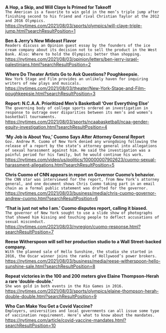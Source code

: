**A Hop, a Skip, and Will Claye Is Primed for Takeoff**\
`The American is a favorite to win gold in the men’s triple jump after finishing second to his friend and rival Christian Taylor at the 2012 and 2016 Olympics.`\
https://nytimes.com/2021/08/03/sports/olympics/will-claye-triple-jump.html?searchResultPosition=1

**Ben & Jerry’s New Mideast Flavor**\
`Readers discuss an Opinion guest essay by the founders of the ice cream company about its decision not to sell the product in the West Bank. Also: Where to hold the Olympics; better than shopping.`\
https://nytimes.com/2021/08/03/opinion/letters/ben-jerry-israel-palestinians.html?searchResultPosition=2

**Where Do Theater Artists Go to Ask Questions? Poughkeepsie.**\
`New York Stage and Film provides an unlikely haven for inquiring writers of new plays and musicals.`\
https://nytimes.com/2021/08/03/theater/New-York-Stage-and-Film-poughkeepsie.html?searchResultPosition=3

**Report: N.C.A.A. Prioritized Men’s Basketball ‘Over Everything Else’**\
`The governing body of college sports ordered an investigation in response to outrage over disparities between its men’s and women’s basketball tournaments.`\
https://nytimes.com/2021/08/03/sports/ncaabasketball/ncaa-gender-equity-investigation.html?searchResultPosition=4

**‘My Job is About You,’ Cuomo Says After Attorney General Report**\
`Gov. Andrew M. Cuomo of New York denied any wrongdoing following the release of a report by the state’s attorney general into allegations of sexual harassment against him. He said the investigation was a painful period for his family, but he would continue his work.`\
https://nytimes.com/video/us/politics/100000007902623/cuomo-sexual-harassment-allegations.html?searchResultPosition=5

**Chris Cuomo of CNN appears in report on Governor Cuomo’s behavior.**\
`The CNN star was interviewed for the report, from New York’s attorney general, and one document shows Chris Cuomo taking part in an email chain as a formal public statement was drafted for the governor.`\
https://nytimes.com/2021/08/03/business/media/chris-cuomo-governor-andrew-cuomo.html?searchResultPosition=6

**‘That is just not who I am.’ Cuomo disputes report, calling it biased.**\
`The governor of New York sought to use a slide show of photographs that showed him kissing and touching people to deflect accusations of sexual misconduct.`\
https://nytimes.com/2021/08/03/nyregion/cuomo-response.html?searchResultPosition=7

**Reese Witherspoon will sell her production studio to a Wall Street-backed company.**\
`With the planned sale of Hello Sunshine, the studio she started in 2016, the Oscar winner joins the ranks of Hollywood’s power brokers.`\
https://nytimes.com/2021/08/03/business/media/reese-witherspoon-hello-sunshine-sale.html?searchResultPosition=8

**Repeat victories in the 100 and 200 meters give Elaine Thompson-Herah a rare ‘double-double.’**\
`She won gold in both events in the Rio Games in 2016.`\
https://nytimes.com/2021/08/03/sports/olympics/elaine-thompson-herah-double-double.html?searchResultPosition=9

**Who Can Make You Get a Covid Vaccine?**\
`Employers, universities and local governments can all issue some type of vaccination requirement. Here’s what to know about the mandates.`\
https://nytimes.com/article/covid-vaccine-mandates.html?searchResultPosition=10

